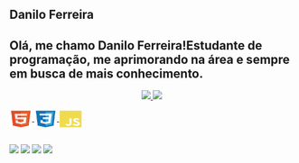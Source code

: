 ## Danilo Ferreira ##

## Olá, me chamo Danilo Ferreira!Estudante de programação, me aprimorando na área e sempre em busca de mais conhecimento.

<div align="center">
  <a href="https://github.com/DaniloNSF">
  <img height="180em" src="https://github-readme-stats.vercel.app/api?username=daniloferreira&show_icons=true&theme=rose_pine&include_all_commits=true&count_private=true"/>
  <img height="180em" src="https://github-readme-stats.vercel.app/api/top-langs/?username=daniloferreira&layout=compact&langs_count=7&theme=rose_pine"/>
</div>
  
<div style="display: inline_block"><br>
  <img align="center" alt="DaniloNSF-HTML" height="30" width="40" src="https://raw.githubusercontent.com/devicons/devicon/master/icons/html5/html5-original.svg">
  <img align="center" alt="DaniloNSF-CSS" height="30" width="40" src="https://raw.githubusercontent.com/devicons/devicon/master/icons/css3/css3-original.svg">
  <img align="center" alt="Danilo-JS" height="30" width="40"  src="https://raw.githubusercontent.com/devicons/devicon/master/icons/javascript/javascript-plain.svg" style="max-width: 100%;">
</div>
  
##  
  
<div> 
  <a href="https://www.behance.net/danniloferreira//" target="_blank"><img src=https://img.shields.io/badge/-Behance-blue?style=for-the-badge&logo=behance&logoColor=white></a>
  <a href = "mailto:danilo.nsferreira@gmail.com"><img src="https://img.shields.io/badge/-Gmail-%23333?style=for-the-badge&logo=gmail&logoColor=white" target="_blank"></a>
  <a href="https://www.linkedin.com/in/danilo-ferreira-39a025107/" target="_blank"><img src="https://img.shields.io/badge/-LinkedIn-%230077B5?style=for-the-badge&logo=linkedin&logoColor=white" target="_blank"></a> 
  <a href="https://medium.com/@danilo-nsferreira/" target="_blank"><img src="https://img.shields.io/badge/Medium-12100E?style=for-the-badge&logo=medium&logoColor=white"></a>
</div> 
  
##  
 	
 
  
 


 
  
  
 	

 
  
 




            
          
